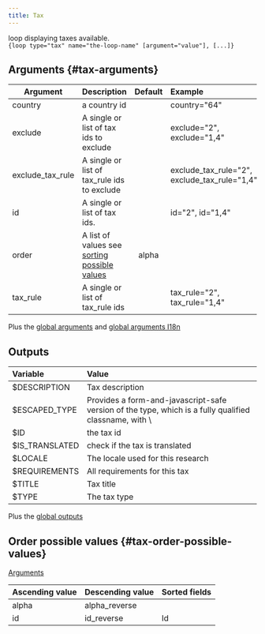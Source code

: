 ```yaml
---
title: Tax
---
```


loop displaying taxes available.  
`{loop type="tax" name="the-loop-name" [argument="value"], [...]}`

## Arguments {#tax-arguments}

| Argument         | Description                                 | Default | Example                                      |
|------------------|:--------------------------------------------|:-------:|:---------------------------------------------|
| country          | a country id                                |         | country="64"                                 |
| exclude          | A single or list of tax ids to exclude      |         | exclude="2", exclude="1,4"                   |
| exclude_tax_rule | A single or list of tax_rule ids to exclude |         | exclude_tax_rule="2", exclude_tax_rule="1,4" |
| id               | A single or list of tax ids.                |         | id="2", id="1,4"                             |
| order            | A list of values see [sorting possible values](#tax-order-possible-values) | alpha   |                         |
| tax_rule         | A single or list of tax_rule ids            |         | tax_rule="2", tax_rule="1,4"                 |

Plus the [global arguments](./global_arguments) and [global arguments I18n](./global_arguments_I18n)  

## Outputs

| Variable       | Value                                                                                                 |
|:---------------|:------------------------------------------------------------------------------------------------------|
| $DESCRIPTION   | Tax description                                                                                       |
| $ESCAPED_TYPE  | Provides a form-and-javascript-safe version of the type, which is a fully qualified classname, with \ |
| $ID            | the tax id                                                                                            |
| $IS_TRANSLATED | check if the tax is translated                                                                        |
| $LOCALE        | The locale used for this research                                                                     |
| $REQUIREMENTS  | All requirements for this tax                                                                         |
| $TITLE         | Tax title                                                                                             |
| $TYPE          | The tax type                                                                                          |

Plus the [global outputs](./global_outputs)

## Order possible values {#tax-order-possible-values}

[Arguments](#tax-arguments)

| Ascending value | Descending value | Sorted fields                                                             |
|-----------------|------------------|:--------------------------------------------------------------------------|
| alpha           | alpha_reverse    |                                                                           |
| id              | id_reverse       | Id                                                                        |
